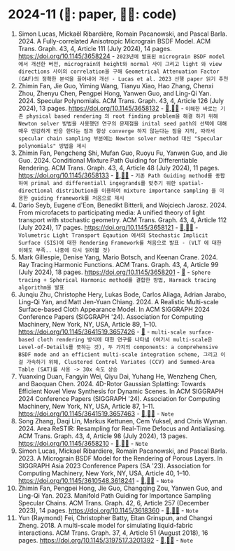 # 2024-11 (📃: paper, 🧑‍💻: code)
<!-- paper title - [📃](),[🧑‍💻]() - ```Note``` -->
1. Simon Lucas, Mickaël Ribardière, Romain Pacanowski, and Pascal Barla. 2024. A Fully-correlated Anisotropic Micrograin BSDF Model. ACM Trans. Graph. 43, 4, Article 111 (July 2024), 14 pages. https://doi.org/10.1145/3658224 - ```2023년에 발표된 micrograin BSDF model에서 개선한 버전, micrograin의 height와 normal 사이 그리고 light 와 view directions 사이의 correlation을 구해 Geometrical Attenuation Factor (GAF)의 정확한 분석을 끌어내어 개선 - Lucas et al. 2023 선행 paper 읽기 추천```
2. Zhimin Fan, Jie Guo, Yiming Wang, Tianyu Xiao, Hao Zhang, Chenxi Zhou, Zhenyu Chen, Pengpei Hong, Yanwen Guo, and Ling-Qi Yan. 2024. Specular Polynomials. ACM Trans. Graph. 43, 4, Article 126 (July 2024), 13 pages. https://doi.org/10.1145/3658132 - [📃](https://arxiv.org/pdf/2405.13409),[🧑‍💻](https://github.com/mollnn/spoly) - ```이해한 바로는 기존 physical based rendering 의 root finding problem을 해결 하기 위해 Newton solver 방법을 사용했던 연구의 문제점을 inital seed path의 선택에 대해 매우 민감하게 반응 한다는 점과 항상 converge 하지 않는다는 점을 지적, 따라서 specular chain sampling 부분에는 Newton solver method 대신 "Specular polynomials" 방법을 제시```
3. Zhimin Fan, Pengcheng Shi, Mufan Guo, Ruoyu Fu, Yanwen Guo, and Jie Guo. 2024. Conditional Mixture Path Guiding for Differentiable Rendering. ACM Trans. Graph. 43, 4, Article 48 (July 2024), 11 pages. https://doi.org/10.1145/3658133 - [📃](https://zhiminfan.work/paper/conditional_mixture_preprint.pdf),[🧑‍💻](https://github.com/mollnn/conditional-mixture) - ```기존 Path Guiding method를 종합하여 primal and differentiall ingegrands를 맞추기 위한 spatial-directional distribution을 이용하여 mixture importance sampling 을 이용한 guiding framework를 처음으로 제시```
4. Dario Seyb, Eugene d'Eon, Benedikt Bitterli, and Wojciech Jarosz. 2024. From microfacets to participating media: A unified theory of light transport with stochastic geometry. ACM Trans. Graph. 43, 4, Article 112 (July 2024), 17 pages. https://doi.org/10.1145/3658121 - [📃](https://cs.dartmouth.edu/~wjarosz/publications/seyb24from.pdf),[🧑‍💻](https://github.com/daseyb/gpis-light-transport) - ```Volumetric Light Transport Eqaution 에서의 Stochastic Implicit Surface (SIS)에 대한 Rendering Framework를 처음으로 발표 - (VLT 에 대한 이해도 부족.. 나중에 다시 읽어볼 것)```
5. Mark Gillespie, Denise Yang, Mario Botsch, and Keenan Crane. 2024. Ray Tracing Harmonic Functions. ACM Trans. Graph. 43, 4, Article 99 (July 2024), 18 pages. https://doi.org/10.1145/3658201 - [📃](https://dl.acm.org/doi/pdf/10.1145/3658201) - ```Sphere tracing + Spherical Harmonic method를 결합한 방법, Harnack tracing algorithm을 발표```
6. Junqiu Zhu, Christophe Hery, Lukas Bode, Carlos Aliaga, Adrian Jarabo, Ling-Qi Yan, and Matt Jen-Yuan Chiang. 2024. A Realistic Multi-scale Surface-based Cloth Appearance Model. In ACM SIGGRAPH 2024 Conference Papers (SIGGRAPH '24). Association for Computing Machinery, New York, NY, USA, Article 89, 1–10. https://doi.org/10.1145/3641519.3657426 - [📃](https://dl.acm.org/doi/pdf/10.1145/3641519.3657426) - ```multi-scale surface-based cloth rendering 방식에 대한 연구를 나타냄 (여기서 multi-scale은 Level-of-Details를 뜻하는 것), 두 가지의 components: a comprehensive BSDF mode and an efficient multi-scale integration scheme, 그리고 이걸 가속하기 위해, Clustered Control Variates (CCV) and Summed-Area Table (SAT)를 사용 -> 30x 속도 상승```
7. Yuanxing Duan, Fangyin Wei, Qiyu Dai, Yuhang He, Wenzheng Chen, and Baoquan Chen. 2024. 4D-Rotor Gaussian Splatting: Towards Efficient Novel View Synthesis for Dynamic Scenes. In ACM SIGGRAPH 2024 Conference Papers (SIGGRAPH '24). Association for Computing Machinery, New York, NY, USA, Article 87, 1–11. https://doi.org/10.1145/3641519.3657463 - [📃](),[🧑‍💻]() - ```Note```
8. Song Zhang, Daqi Lin, Markus Kettunen, Cem Yuksel, and Chris Wyman. 2024. Area ReSTIR: Resampling for Real-Time Defocus and Antialiasing. ACM Trans. Graph. 43, 4, Article 98 (July 2024), 13 pages. https://doi.org/10.1145/3658210 - [📃](),[🧑‍💻]() - ```Note```
9.  Simon Lucas, Mickael Ribardiere, Romain Pacanowski, and Pascal Barla. 2023. A Micrograin BSDF Model for the Rendering of Porous Layers. In SIGGRAPH Asia 2023 Conference Papers (SA '23). Association for Computing Machinery, New York, NY, USA, Article 40, 1–10. https://doi.org/10.1145/3610548.3618241 - [📃](),[🧑‍💻]() - ```Note```
10. Zhimin Fan, Pengpei Hong, Jie Guo, Changqing Zou, Yanwen Guo, and Ling-Qi Yan. 2023. Manifold Path Guiding for Importance Sampling Specular Chains. ACM Trans. Graph. 42, 6, Article 257 (December 2023), 14 pages. https://doi.org/10.1145/3618360 - [📃](),[🧑‍💻]() - ```Note```
11. Yun (Raymond) Fei, Christopher Batty, Eitan Grinspun, and Changxi Zheng. 2018. A multi-scale model for simulating liquid-fabric interactions. ACM Trans. Graph. 37, 4, Article 51 (August 2018), 16 pages. https://doi.org/10.1145/3197517.3201392 - [📃](),[🧑‍💻]() - ```Note```